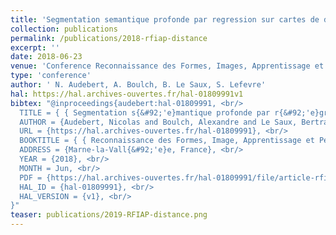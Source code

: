 ```yaml
---
title: 'Segmentation semantique profonde par regression sur cartes de distances signees'
collection: publications
permalink: /publications/2018-rfiap-distance
excerpt: ''
date: 2018-06-23
venue: 'Conference Reconnaissance des Formes, Images, Apprentissage et Perception, RFIAP'
type: 'conference'
author: ' N. Audebert, A. Boulch, B. Le Saux, S. Lefevre'
hal: https://hal.archives-ouvertes.fr/hal-01809991v1
bibtex: "@inproceedings{audebert:hal-01809991, <br/>
  TITLE = { { Segmentation s{&#92;'e}mantique profonde par r{&#92;'e}gression sur cartes de distances sign{&#92;'e}es } }, <br/>
  AUTHOR = {Audebert, Nicolas and Boulch, Alexandre and Le Saux, Bertrand and Lef{&#92;&#96;e}vre, S{&#92;'e}bastien}, <br/>
  URL = {https://hal.archives-ouvertes.fr/hal-01809991}, <br/>
  BOOKTITLE = { { Reconnaissance des Formes, Image, Apprentissage et Perception (RFIAP)} }, <br/>
  ADDRESS = {Marne-la-Vall{&#92;'e}e, France}, <br/>
  YEAR = {2018}, <br/>
  MONTH = Jun, <br/>
  PDF = {https://hal.archives-ouvertes.fr/hal-01809991/file/article-rfiap-apprentissage.pdf}, <br/>
  HAL_ID = {hal-01809991}, <br/>
  HAL_VERSION = {v1}, <br/>
}"
teaser: publications/2019-RFIAP-distance.png
---
```

